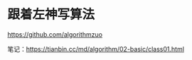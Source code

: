 # 跟着左神写算法
<https://github.com/algorithmzuo>

笔记：<https://tianbin.cc/md/algorithm/02-basic/class01.html>

